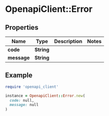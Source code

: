 # OpenapiClient::Error

## Properties

| Name | Type | Description | Notes |
| ---- | ---- | ----------- | ----- |
| **code** | **String** |  |  |
| **message** | **String** |  |  |

## Example

```ruby
require 'openapi_client'

instance = OpenapiClient::Error.new(
  code: null,
  message: null
)
```

